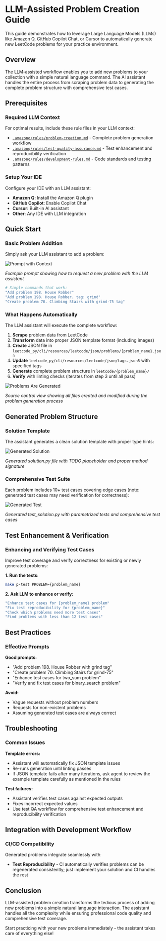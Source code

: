# LLM-Assisted Problem Creation Guide

This guide demonstrates how to leverage Large Language Models (LLMs) like Amazon Q, GitHub Copilot Chat, or Cursor to automatically generate new LeetCode problems for your practice environment.

## Overview

The LLM-assisted workflow enables you to add new problems to your collection with a simple natural language command. The AI assistant handles the entire process from scraping problem data to generating the complete problem structure with comprehensive test cases.

## Prerequisites

### Required LLM Context

For optimal results, include these rule files in your LLM context:

- [`.amazonq/rules/problem-creation.md`](../.amazonq/rules/problem-creation.md) - Complete problem generation workflow
- [`.amazonq/rules/test-quality-assurance.md`](../.amazonq/rules/test-quality-assurance.md) - Test enhancement and reproducibility verification
- [`.amazonq/rules/development-rules.md`](../.amazonq/rules/development-rules.md) - Code standards and testing patterns

### Setup Your IDE

Configure your IDE with an LLM assistant:

- **Amazon Q**: Install the Amazon Q plugin
- **GitHub Copilot**: Enable Copilot Chat
- **Cursor**: Built-in AI assistant
- **Other**: Any IDE with LLM integration

## Quick Start

### Basic Problem Addition

Simply ask your LLM assistant to add a problem:

![Prompt with Context](https://raw.githubusercontent.com/wisarootl/leetcode-py/main/docs/images/prompt-with-context.png)

_Example prompt showing how to request a new problem with the LLM assistant_

```bash
# Simple commands that work:
"Add problem 198. House Robber"
"Add problem 198. House Robber. tag: grind"
"Create problem 70. Climbing Stairs with grind-75 tag"
```

### What Happens Automatically

The LLM assistant will execute the complete workflow:

1. **Scrape** problem data from LeetCode
2. **Transform** data into proper JSON template format (including images)
3. **Create** JSON file in `leetcode_py/cli/resources/leetcode/json/problems/{problem_name}.json`
4. **Update** `leetcode_py/cli/resources/leetcode/json/tags.json5` with specified tags
5. **Generate** complete problem structure in `leetcode/{problem_name}/`
6. **Verify** with linting checks (iterates from step 3 until all pass)

![Problems Are Generated](https://raw.githubusercontent.com/wisarootl/leetcode-py/main/docs/images/problems-are-generated.png)

_Source control view showing all files created and modified during the problem generation process_

## Generated Problem Structure

### Solution Template

The assistant generates a clean solution template with proper type hints:

![Generated Solution](https://raw.githubusercontent.com/wisarootl/leetcode-py/main/docs/images/generated-solution.png)

_Generated solution.py file with TODO placeholder and proper method signature_

### Comprehensive Test Suite

Each problem includes 10+ test cases covering edge cases (note: generated test cases may need verification for correctness):

![Generated Test](https://raw.githubusercontent.com/wisarootl/leetcode-py/main/docs/images/generated-test.png)

_Generated test_solution.py with parametrized tests and comprehensive test cases_

## Test Enhancement & Verification

### Enhancing and Verifying Test Cases

Improve test coverage and verify correctness for existing or newly generated problems:

**1. Run the tests:**

```bash
make p-test PROBLEM={problem_name}
```

**2. Ask LLM to enhance or verify:**

```bash
"Enhance test cases for {problem_name} problem"
"Fix test reproducibility for {problem_name}"
"Check which problems need more test cases"
"Find problems with less than 12 test cases"
```

## Best Practices

### Effective Prompts

**Good prompts:**

- "Add problem 198. House Robber with grind tag"
- "Create problem 70. Climbing Stairs for grind-75"
- "Enhance test cases for two_sum problem"
- "Verify and fix test cases for binary_search problem"

**Avoid:**

- Vague requests without problem numbers
- Requests for non-existent problems
- Assuming generated test cases are always correct

## Troubleshooting

### Common Issues

**Template errors:**

- Assistant will automatically fix JSON template issues
- Re-runs generation until linting passes
- If JSON template fails after many iterations, ask agent to review the example template carefully as mentioned in the rules

**Test failures:**

- Assistant verifies test cases against expected outputs
- Fixes incorrect expected values
- Use test QA workflow for comprehensive test enhancement and reproducibility verification

## Integration with Development Workflow

### CI/CD Compatibility

Generated problems integrate seamlessly with:

- **Test Reproducibility** - CI automatically verifies problems can be regenerated consistently; just implement your solution and CI handles the rest

## Conclusion

LLM-assisted problem creation transforms the tedious process of adding new problems into a simple natural language interaction. The assistant handles all the complexity while ensuring professional code quality and comprehensive test coverage.

Start practicing with your new problems immediately - the assistant takes care of everything else!
